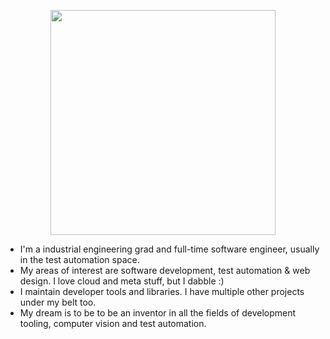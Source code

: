 <p align="center"><img src="https://github-readme-stats.vercel.app/api?username=zm-cttae&show=reviews&theme=monokai" width="360px" /></p>

- I'm a industrial engineering grad and full-time software engineer, usually in the test automation space.
- My areas of interest are software development, test automation & web design. I love cloud and meta stuff, but I dabble :)
- I maintain developer tools and libraries. I have multiple other projects under my belt too.
- My dream is to be to be an inventor in all the fields of development tooling, computer vision and test automation.
